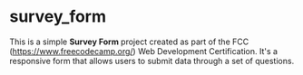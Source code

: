 # survey_form

This is a simple **Survey Form** project created as part of the FCC (https://www.freecodecamp.org/) Web Development Certification. It's a responsive form that allows users to submit data through a set of questions.
